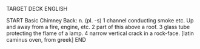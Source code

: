 TARGET DECK
ENGLISH

START
Basic
Chimney
Back: n. (pl. -s) 1 channel conducting smoke etc. Up and away from a fire, engine, etc. 2 part of this above a roof. 3 glass tube protecting the flame of a lamp. 4 narrow vertical crack in a rock-face. [latin caminus oven, from greek]
END
